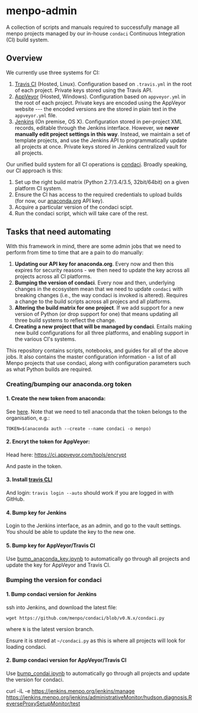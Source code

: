 menpo-admin
===========
A collection of scripts and manuals required to successfully manage all menpo projects managed by our in-house `condaci` Continuous Integration (CI) build system.

Overview
--------
We currently use three systems for CI:

1. [Travis CI](https://travis-ci.org/menpo/) (Hosted, Linux). Configuration based on `.travis.yml` in the root of each project. Private keys stored using the Travis API.
2. [AppVeyor](https://ci.appveyor.com/projects) (Hosted, Windows). Configuration based on `appveyor.yml` in the root of each project. Private keys are encoded using the AppVeyor website --- the encoded versions are the stored in plain text in the `appveyor.yml` file.
3. [Jenkins](jenkins.menpo.org) (On premise, OS X). Configuration stored in per-project XML records, editable through the Jenkins interface. However, we **never manually edit project settings in this way**. Instead, we maintain a set of template projects, and use the Jenkins API to programmatically update all projects at once. Private keys stored in Jenkins centralized vault for all projects.

Our unified build system for all CI operations is [condaci](https://github.com/menpo/condaci). Broadly speaking, our CI approach is this:

1. Set up the right build matrix (Python 2.7/3.4/3.5, 32bit/64bit) on a given platform CI system.
2. Ensure the CI has access to the required credentials to upload builds (for now, our [anaconda.org](https://anaconda.org/menpo/dashboard) API key).
3. Acquire a particular version of the condaci scipt.
4. Run the condaci script, which will take care of the rest.

Tasks that need automating
--------------------------

With this framework in mind, there are some admin jobs that we need to perform from time to time that are a pain to do manually:

1. **Updating our API key for anaconda.org**. Every now and then this expires for security reasons - we then need to update the key across all projects across all CI platforms.
2. **Bumping the version of condaci**. Every now and then, underlying changes in the ecosystem mean that we need to update `condaci` with breaking changes (i.e., the way condaci is invoked is altered). Requires a change to the build scripts across all projecs and all platforms.
3. **Altering the build matrix for one project**. If we add support for a new version of Python (or drop support for one) that means updating all three build systems to reflect the change.
4. **Creating a new project that will be managed by condaci**. Entails making new build configurations for all three platforms, and enabling support in the various CI's systems.


This repository contains scripts, notebooks, and guides for all of the above jobs. It also contains the master configuration information - a list of all Menpo projects that use condaci, along with configuration parameters such as what Python builds are required.


### Creating/bumping our anaconda.org token

#### 1. Create the new token from anaconda:

See [here](https://anaconda.org/organization/menpo/settings/access).
Note that we need to tell anaconda that the token belongs to the organisation, e.g.:
```
TOKEN=$(anaconda auth --create --name condaci -o menpo)
```

#### 2. Encryt the token for AppVeyor:
Head here:
https://ci.appveyor.com/tools/encrypt

And paste in the token.

#### 3. Install [travis CLI](https://github.com/travis-ci/travis.rb)

And login: `travis login --auto` should work if you are logged in with GitHub.

#### 4. Bump key for Jenkins

Login to the Jenkins interface, as an admin, and go to the vault settings. You should be able to update the key to the new one.

#### 5. Bump key for AppVeyor/Travis CI

Use [bump_anaconda_key.ipynb](https://github.com/menpo/menpo-admin/blob/master/bump_anaconda_key.ipynb) to automatically go through all projects and update the key for AppVeyor and Travis CI.

### Bumping the version for condaci

#### 1. Bump condaci version for Jenkins

ssh into Jenkins, and download the latest file:
```
wget https://github.com/menpo/condaci/blob/v0.N.x/condaci.py
```
where `N` is the latest version branch.

Ensure it is stored at `~/condaci.py` as this is where all projects will look for loading condaci.

#### 2. Bump condaci version for AppVeyor/Travis CI

Use [bump_condai.ipynb](https://github.com/menpo/menpo-admin/blob/master/bump_master.ipynb) to automatically go through all projects and update the version for condaci.



curl -iL -e https://jenkins.menpo.org/jenkins/manage \
   https://jenkins.menpo.org/jenkins/administrativeMonitor/hudson.diagnosis.ReverseProxySetupMonitor/test
